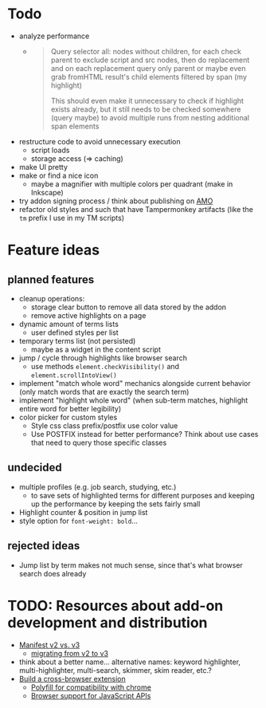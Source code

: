 # Todo

- analyze performance
  - >Query selector all: nodes without children, for each check parent to exclude script and src nodes, then do replacement and on each replacement query only parent or maybe even grab fromHTML result's child elements filtered by span (my highlight)
    >
    >This should even make it unnecessary to check if highlight exists already, but it still needs to be checked somewhere (query maybe) to avoid multiple runs from nesting additional span elements
- restructure code to avoid unnecessary execution
  - script loads
  - storage access (=> caching)
- make UI pretty
- make or find a nice icon
  - maybe a magnifier with multiple colors per quadrant (make in Inkscape)
- try addon signing process / think about publishing on [AMO](https://addons.mozilla.org/)
- refactor old styles and such that have Tampermonkey artifacts (like the `tm` prefix I use in my TM scripts)

# Feature ideas

## planned features
- cleanup operations:
  - storage clear button to remove all data stored by the addon
  - remove active highlights on a page
- dynamic amount of terms lists
  - user defined styles per list
- temporary terms list (not persisted)
  - maybe as a widget in the content script
- jump / cycle through highlights like browser search
  - use methods `element.checkVisibility()` and `element.scrollIntoView()`
- implement "match whole word" mechanics alongside current behavior (only match words that are exactly the search term)
- implement "highlight whole word" (when sub-term matches, highlight entire word for better legibility)
- color picker for custom styles
  - Style css class prefix/postfix use color value
  - Use POSTFIX instead for better performance? Think about use cases that need to query those specific classes


## undecided

- multiple profiles (e.g. job search, studying, etc.)
  - to save sets of highlighted terms for different purposes and keeping up the performance by keeping the sets fairly small
- Highlight counter & position in jump list
- style option for `font-weight: bold`...

## rejected ideas

- Jump list by term makes not much sense, since that's what browser search does already

# TODO: Resources about add-on development and distribution

- [Manifest v2 vs. v3](https://developer.mozilla.org/en-US/docs/Mozilla/Add-ons/WebExtensions/manifest.json)
  - [migrating from v2 to v3](https://extensionworkshop.com/documentation/develop/manifest-v3-migration-guide/)
- think about a better name... alternative names: keyword highlighter, multi-highlighter, multi-search, skimmer, skim reader, etc.?
- [Build a cross-browser extension](https://developer.mozilla.org/en-US/docs/Mozilla/Add-ons/WebExtensions/Build_a_cross_browser_extension)
  - [Polyfill for compatibility with chrome](https://github.com/mozilla/webextension-polyfill)
  - [Browser support for JavaScript APIs](https://developer.mozilla.org/en-US/docs/Mozilla/Add-ons/WebExtensions/Browser_support_for_JavaScript_APIs)
